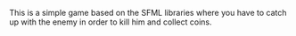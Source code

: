 This is a simple game based on the SFML libraries where you have to catch up with the enemy in order to kill him and collect coins.